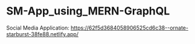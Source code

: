 # SM-App_using_MERN-GraphQL
Social Media Application: https://62f5d3684058906525cd6c38--ornate-starburst-38fe88.netlify.app/
